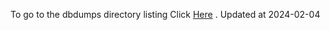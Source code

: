 To go to the dbdumps directory listing Click [Here](https://ipfs.io/ipfs/bafkreihixu2vjj4aee7t5dttslhp6w4mhlqgizbnfubbdt65gxzryxoquu) . Updated at 2024-02-04